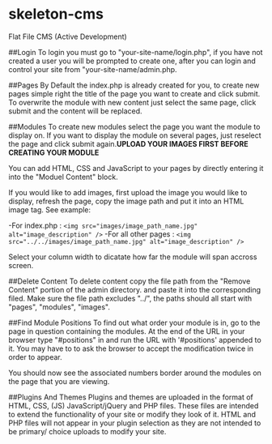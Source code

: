 # skeleton-cms
Flat File CMS (Active Development)

##Login
To login you must go to "your-site-name/login.php", if you have not created a user you will be prompted to create one, after you can login and control your site from "your-site-name/admin.php. 

##Pages
By Default the index.php is already created for you, to create new pages simple right the title of the page you want to create and click submit.  To overwrite the module with new content just select the same page, click submit and the content will be replaced.
		
##Modules
To create new modules select the page you want the module to display on. If you want to display the module on several pages, just reselect the page and click submit again.**UPLOAD YOUR IMAGES FIRST BEFORE CREATING YOUR MODULE**

You can add HTML, CSS and JavaScript to your pages by directly entering it into the "Moduel Content" block.</p>
If you would like to add images, first upload the image you would like to display, refresh the page, copy the image path and put it into an HTML image tag. See example:

-For index.php :  `<img src="images/image_path_name.jpg" alt="image_description" />`
-For all other pages : `<img src="../../images/image_path_name.jpg" alt="image_description" />`

Select your column width to dicatate how far the module will span accross screen.

##Delete Content
To delete content copy the file path from the "Remove Content" portion of the admin directory. and paste it into the corresponding filed. Make sure the file path excludes "../", the paths should all start with "pages", "modules", "images".

##Find Module Positions
To find out what order your module is in, go to the page in question containing the modules. At the end of the URL in your browser type "#positions" in and run the URL with '#positions' appended to it. You may have to to ask the browser to accept the modification twice in order to appear.

You should now see the associated numbers border around the modules on the page that you are viewing.

##Plugins And Themes
Plugins and themes are uploaded in the format of HTML, CSS, (JS) JavaScript/jQuery and PHP files. These files are intended to extend the functionality of your site or modify they look of it. HTML and PHP files will not appear in your plugin selection as they are not intended to be primary/ choice uploads to modify your site. 
